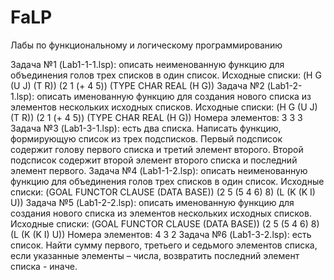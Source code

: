 # FaLP
Лабы по функциональному и логическому программированию

Задача №1 (Lab1-1-1.lsp): описать неименованную функцию для объединения голов трех списков в один список.
Исходные списки: (H G (U J) (T R)) (2 1 (+ 4 5)) (TYPE CHAR REAL (H G))
Задача №2 (Lab1-2-1.lsp): описать именованную функцию для создания нового списка из элементов нескольких исходных списков.
Исходные списки: (H G (U J) (T R)) (2 1 (+ 4 5)) (TYPE CHAR REAL (H G))
Номера элементов: 3 3 3
Задача №3 (Lab1-3-1.lsp): есть два списка. Написать функцию, формирующую список из трех подсписков. Первый подсписок содержит голову первого списка и третий элемент второго. Второй подсписок содержит второй элемент второго списка и последний элемент первого.
Задача №4 (Lab1-1-2.lsp): описать неименованную функцию для объединения голов трех списков в один список.
Исходные списки: (GOAL FUNCTOR CLAUSE (DATA BASE)) (2 5 (5 4 6) 8) (L (K (K I) U))
Задача №5 (Lab1-2-2.lsp): описать именованную функцию для создания нового списка из элементов нескольких исходных списков.
Исходные списки: (GOAL FUNCTOR CLAUSE (DATA BASE)) (2 5 (5 4 6) 8) (L (K (K I) U))
Номера элементов: 4 3 2
Задача №6 (Lab1-3-2.lsp): есть список. Найти сумму первого, третьего и седьмого элементов списка, если указанные элементы – числа, возвратить последний элемент списка - иначе.

